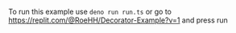 To run this example use ``deno run run.ts`` or go to https://replit.com/@RoeHH/Decorator-Example?v=1 and press run